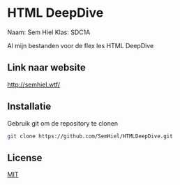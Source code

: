 # HTML DeepDive
Naam: Sem Hiel
Klas: SDC1A

Al mijn bestanden voor de flex les HTML DeepDive

## Link naar website
http://semhiel.wtf/
## Installatie

Gebruik git om de repository te clonen

```bash
git clone https://github.com/SemHiel/HTMLDeepDive.git
```

## License
[MIT](https://choosealicense.com/licenses/mit/)
